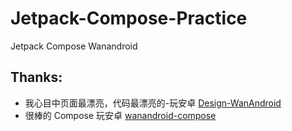 # Jetpack-Compose-Practice
Jetpack Compose Wanandroid

## Thanks:
- 我心目中页面最漂亮，代码最漂亮的-玩安卓 [Design-WanAndroid](https://github.com/Lowae/Design-WanAndroid)
- 很棒的 Compose 玩安卓 [wanandroid-compose](https://github.com/RicardoJiang/wanandroid-compose)